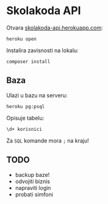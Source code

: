 # Skolakoda API

Otvara [skolakoda-api.herokuapp.com](https://skolakoda-api.herokuapp.com/):
```
heroku open
```

Instalira zavisnosti na lokalu:
```
composer install
```

## Baza

Ulazi u bazu na serveru:
```
heroku pg:psql
```

Opisuje tabelu:
```
\d+ korisnici
```

Za `SQL` komande mora `;` na kraju!

## TODO

- backup baze!
- odvojiti biznis
- napraviti login
- probati simfoni
